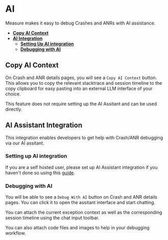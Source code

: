 # AI 

Measure makes it easy to debug Crashes and ANRs with AI assistance.

* [**Copy AI Context**](#copy-ai-context)
* [**AI Integration**](#ai-integration)
  * [**Setting Up AI integration**](#setting-up-ai-integration)
  * [**Debugging with AI**](#debugging-with-ai)

## Copy AI Context
On Crash and ANR details pages, you will see a `Copy AI Context` button. This allows you to copy the relevant stacktrace and session timeline to the copy clipboard for easy pasting into an external LLM interface of your choice.

This feature does not require setting up the AI Assitant and can be used directly.

## AI Assistant Integration
This integration enables developers to get help with Crash/ANR debugging via our AI assitant.

### Setting up AI integration
If you are a self hosted user, please set up AI Assistant integration if you haven't done so using this [guide](/docs/hosting/ai.md).

### Debugging with AI
You will be able to see a `Debug With AI` button on Crash and ANR details pages. You can click it to open the assitant interface and start chatting. 

You can attach the current exception context as well as the corresponding session timeline using the chat input toolbar.

You can also attach code files and images to help in your debugging workflow.


